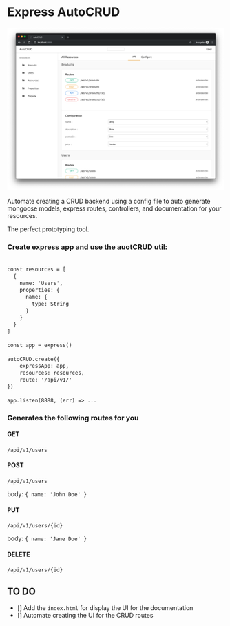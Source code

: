# Express AutoCRUD

![Ui Documentation](https://github.com/JuanCarlosC/express-autocrud/blob/master/ss/ui-documentation-demo.png)

Automate creating a CRUD backend using a config file to auto generate mongoose models, express routes, controllers, and documentation for your resources.

The perfect prototyping tool.

### Create express app and use the auotCRUD util:

```

const resources = [
  { 
    name: 'Users',
    properties: {
      name: {
        type: String 
      }
    }
  }
]

const app = express()

autoCRUD.create({
    expressApp: app,
    resources: resources,
    route: '/api/v1/'
})

app.listen(8888, (err) => ...

```

### Generates the following routes for you


#### GET
`/api/v1/users`

#### POST
`/api/v1/users`

body:
`{ name: 'John Doe' }`

#### PUT
`/api/v1/users/{id}`

body: `{ name: 'Jane Doe' }`

#### DELETE
`/api/v1/users/{id}`


## TO DO

- [] Add the `index.html` for display the UI for the documentation
- [] Automate creating the UI for the CRUD routes
